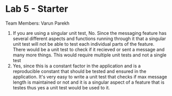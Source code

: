 # Lab 5 - Starter

Team Members: Varun Parekh

1. If you are using a singular unit test, No. Since the messaging feature has several different aspects and functions running through it that a singular unit test will not be able to test each individual parts of the feature. There would be a unit test to check if it recieved or sent a message and many more things. This would require multiple unit tests and not a single test
2. Yes, since this is a constant factor in the application and is a reproducible constant that should be tested and ensured in the application. It's very easy to write a unit test that checks if max message length is maintained or not and it is a singular aspect of a feature that is testes thus yes a unit test would be used to it. 